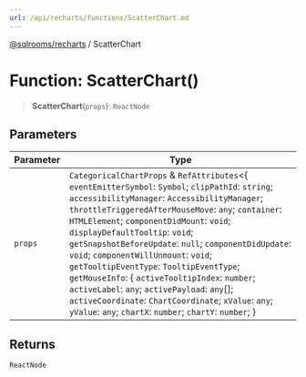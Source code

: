```yaml
---
url: /api/recharts/functions/ScatterChart.md
---
```

[@sqlrooms/recharts](../index.md) / ScatterChart

# Function: ScatterChart()

> **ScatterChart**(`props`): `ReactNode`

## Parameters

| Parameter | Type |
| ------ | ------ |
| `props` | `CategoricalChartProps` & `RefAttributes`<{ `eventEmitterSymbol`: `Symbol`; `clipPathId`: `string`; `accessibilityManager`: `AccessibilityManager`; `throttleTriggeredAfterMouseMove`: `any`; `container`: `HTMLElement`; `componentDidMount`: `void`; `displayDefaultTooltip`: `void`; `getSnapshotBeforeUpdate`: `null`; `componentDidUpdate`: `void`; `componentWillUnmount`: `void`; `getTooltipEventType`: `TooltipEventType`; `getMouseInfo`: { `activeTooltipIndex`: `number`; `activeLabel`: `any`; `activePayload`: `any`\[]; `activeCoordinate`: `ChartCoordinate`; `xValue`: `any`; `yValue`: `any`; `chartX`: `number`; `chartY`: `number`; } | { `activeTooltipIndex`: `number`; `activeLabel`: `any`; `activePayload`: `any`\[]; `activeCoordinate`: `ChartCoordinate`; `chartX`: `number`; `chartY`: `number`; }; `inRange`: `any`; `parseEventsOfWrapper`: `any`; `addListener`: `void`; `removeListener`: `void`; `handleLegendBBoxUpdate`: (`box`) => `void`; `handleReceiveSyncEvent`: (`cId`, `data`, `emitter`) => `void`; `handleBrushChange`: (`__namedParameters`) => `void`; `handleMouseEnter`: (`e`) => `void`; `triggeredAfterMouseMove`: (`e`) => `any`; `handleItemMouseEnter`: (`el`) => `void`; `handleItemMouseLeave`: () => `void`; `handleMouseMove`: (`e`) => `void`; `handleMouseLeave`: (`e`) => `void`; `handleOuterEvent`: (`e`) => `void`; `handleClick`: (`e`) => `void`; `handleMouseDown`: (`e`) => `void`; `handleMouseUp`: (`e`) => `void`; `handleTouchMove`: (`e`) => `void`; `handleTouchStart`: (`e`) => `void`; `handleTouchEnd`: (`e`) => `void`; `handleDoubleClick`: (`e`) => `void`; `handleContextMenu`: (`e`) => `void`; `triggerSyncEvent`: (`data`) => `void`; `applySyncEvent`: (`data`) => `void`; `filterFormatItem`: `any`; `renderCursor`: (`element`) => `Element`; `renderPolarAxis`: (`element`, `displayName`, `index`) => `ReactElement`<`any`, `string` | `JSXElementConstructor`<`any`>>; `renderPolarGrid`: (`element`) => `ReactElement`<`any`, `string` | `JSXElementConstructor`<`any`>>; `renderLegend`: () => `ReactElement`<`any`, `string` | `JSXElementConstructor`<`any`>>; `renderTooltip`: () => `ReactElement`<`any`, `string` | `JSXElementConstructor`<`any`>>; `renderBrush`: (`element`) => `ReactElement`<`any`, `string` | `JSXElementConstructor`<`any`>>; `renderReferenceElement`: (`element`, `displayName`, `index`) => `ReactElement`<`any`, `string` | `JSXElementConstructor`<`any`>>; `renderActivePoints`: (`__namedParameters`) => `ReactElement`<`any`, `string` | `JSXElementConstructor`<`any`>>\[]; `renderGraphicChild`: (`element`, `displayName`, `index`) => `any`\[]; `renderCustomized`: (`element`, `displayName`, `index`) => `ReactElement`<`any`, `string` | `JSXElementConstructor`<`any`>>; `renderClipPath`: `Element`; `getXScales`: {}; `getYScales`: {}; `getXScaleByAxisId`: `Function` | `ScaleType`; `getYScaleByAxisId`: `Function` | `ScaleType`; `getItemByXY`: { `graphicalItem`: `any`; `payload`: `any`; }; `renderMap`: { `CartesianGrid`: { `handler`: (`element`) => `ReactElement`<`any`, `string` | `JSXElementConstructor`<`any`>>; `once`: `boolean`; }; `ReferenceArea`: { `handler`: (`element`, `displayName`, `index`) => `ReactElement`<`any`, `string` | `JSXElementConstructor`<`any`>>; }; `ReferenceLine`: { `handler`: (`element`) => `ReactElement`<`any`, `string` | `JSXElementConstructor`<`any`>>; }; `ReferenceDot`: { `handler`: (`element`, `displayName`, `index`) => `ReactElement`<`any`, `string` | `JSXElementConstructor`<`any`>>; }; `XAxis`: { `handler`: (`element`) => `ReactElement`<`any`, `string` | `JSXElementConstructor`<`any`>>; }; `YAxis`: { `handler`: (`element`) => `ReactElement`<`any`, `string` | `JSXElementConstructor`<`any`>>; }; `Brush`: { `handler`: (`element`) => `ReactElement`<`any`, `string` | `JSXElementConstructor`<`any`>>; `once`: `boolean`; }; `Bar`: { `handler`: (`element`, `displayName`, `index`) => `any`\[]; }; `Line`: { `handler`: (`element`, `displayName`, `index`) => `any`\[]; }; `Area`: { `handler`: (`element`, `displayName`, `index`) => `any`\[]; }; `Radar`: { `handler`: (`element`, `displayName`, `index`) => `any`\[]; }; `RadialBar`: { `handler`: (`element`, `displayName`, `index`) => `any`\[]; }; `Scatter`: { `handler`: (`element`, `displayName`, `index`) => `any`\[]; }; `Pie`: { `handler`: (`element`, `displayName`, `index`) => `any`\[]; }; `Funnel`: { `handler`: (`element`, `displayName`, `index`) => `any`\[]; }; `Tooltip`: { `handler`: (`element`) => `Element`; `once`: `boolean`; }; `PolarGrid`: { `handler`: (`element`) => `ReactElement`<`any`, `string` | `JSXElementConstructor`<`any`>>; `once`: `boolean`; }; `PolarAngleAxis`: { `handler`: (`element`, `displayName`, `index`) => `ReactElement`<`any`, `string` | `JSXElementConstructor`<`any`>>; }; `PolarRadiusAxis`: { `handler`: (`element`, `displayName`, `index`) => `ReactElement`<`any`, `string` | `JSXElementConstructor`<`any`>>; }; `Customized`: { `handler`: (`element`, `displayName`, `index`) => `ReactElement`<`any`, `string` | `JSXElementConstructor`<`any`>>; }; }; `render`: `Element`; `context`: `unknown`; `setState`: `void`; `forceUpdate`: `void`; `props`: `Readonly`<`CategoricalChartProps`>; `state`: `Readonly`<`CategoricalChartState`>; `refs`: {}; `shouldComponentUpdate`: `boolean`; `componentDidCatch`: `void`; `componentWillMount`: `void`; `UNSAFE_componentWillMount`: `void`; `componentWillReceiveProps`: `void`; `UNSAFE_componentWillReceiveProps`: `void`; `componentWillUpdate`: `void`; `UNSAFE_componentWillUpdate`: `void`; }> |

## Returns

`ReactNode`
